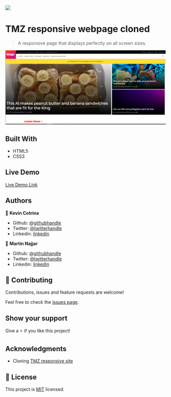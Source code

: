 ![](https://img.shields.io/badge/Microverse-blueviolet)

# TMZ responsive webpage cloned

> A responsive page that displays perfectly on all screen sizes.

![screenshot](.\images&svgs\app_screenshot.png)

## Built With

- HTML5
- CSS3

## Live Demo

[Live Demo Link](https://kcotrinam92.github.io/TMZ-reponsive-Web/)

## Authors

👤 **Kevin Cotrina**

- Github: [@githubhandle](https://github.com/kcotrinam92)
- Twitter: [@twitterhandle](https://twitter.com/KevinCot12)
- Linkedin: [linkedin](https://www.linkedin.com/in/kevin-cotrina-6208b7149/)

👤 **Martin Najjar**

- Github: [@githubhandle](https://github.com/martinnajjar12)
- Twitter: [@twitterhandle](https://twitter.com/martin_najjar)
- Linkedin: [linkedin](https://www.linkedin.com/in/martin-najjar-174948198/)

## 🤝 Contributing

Contributions, issues and feature requests are welcome!

Feel free to check the [issues page](https://github.com/kcotrinam92/TMZ-reponsive-Web/issues).

## Show your support

Give a ⭐️ if you like this project!

## Acknowledgments

- Cloning [TMZ responsive site](https://thenextweb.com/)

## 📝 License

This project is [MIT](./LICENSE) licensed.
